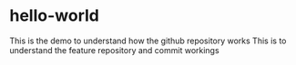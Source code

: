 
# hello-world
This is the demo to understand how the github repository works
This is to understand the feature repository and commit workings
